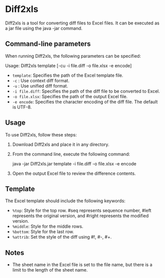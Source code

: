 # Diff2xls

Diff2xls is a tool for converting diff files to Excel files. It can be executed as a jar file using the java -jar command.

## Command-line parameters
When running Diff2xls, the following parameters can be specified:

Usage: Diff2xls template [-cu -i file.diff -o file.xlsx -e encode]

- `template`: Specifies the path of the Excel template file.
- `-c` : Use context diff format. 
- `-u` : Use unified diff format.
- `-i file.diff`: Specifies the path of the diff file to be converted to Excel.
- `-o file.xlsx`: Specifies the path of the output Excel file.
- `-e encode`: Specifies the character encoding of the diff file. The default is UTF-8.

## Usage
To use Diff2xls, follow these steps:

1. Download Diff2xls and place it in any directory.
2. From the command line, execute the following command:

   java -jar Diff2xls.jar template -i file.diff -o file.xlsx -e encode

3. Open the output Excel file to review the difference contents.

## Template
The Excel template should include the following keywords:

- `%top`: Style for the top row. #seq represents sequence number, #left represents the original version, and #right represents the modified version.
- `%middle`: Style for the middle rows.
- `%bottom`: Style for the last row.
- `%attrib`: Set the style of the diff using #!, #-, #+.

## Notes
- The sheet name in the Excel file is set to the file name, but there is a limit to the length of the sheet name.
